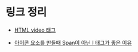 # 링크 정리

- [HTML video 태그](https://m.blog.naver.com/xodbd0507/222569677895)

- [아이콘 요소를 만들때 Span이 아닌 I 태그가 좋은 이유](https://webisfree.com/2015-12-02/%EC%95%84%EC%9D%B4%EC%BD%98-%EC%9A%94%EC%86%8C%EB%A5%BC-%EB%A7%8C%EB%93%A4%EB%95%8C-span%EC%9D%B4-%EC%95%84%EB%8B%8C-i-%ED%83%9C%EA%B7%B8%EA%B0%80-%EC%A2%8B%EC%9D%80-%EC%9D%B4%EC%9C%A0)